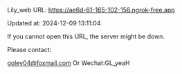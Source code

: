 Lily_web URL: https://ae6d-61-165-102-156.ngrok-free.app

Updated at: 2024-12-09 13:11:04

If you cannot open this URL, the server might be down.

Please contact: 

goley04@foxmail.com Or Wechat:GL_yeaH